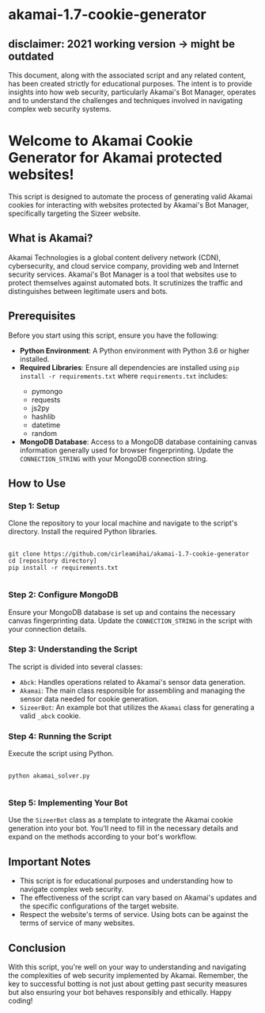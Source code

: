 # akamai-1.7-cookie-generator
<h2> disclaimer: 2021 working version -> might be outdated </h2>
This document, along with the associated script and any related content, has been created strictly for educational purposes. The intent is to provide insights into how web security, particularly Akamai's Bot Manager, operates and to understand the challenges and techniques involved in navigating complex web security systems.
<h1>Welcome to Akamai Cookie Generator for Akamai protected websites!</h1>
<p>This script is designed to automate the process of generating valid Akamai cookies for interacting with websites protected by Akamai's Bot Manager, specifically targeting the Sizeer website.</p>
<h2>What is Akamai?</h2>
<p>Akamai Technologies is a global content delivery network (CDN), cybersecurity, and cloud service company, providing web and Internet security services. Akamai's Bot Manager is a tool that websites use to protect themselves against automated bots. It scrutinizes the traffic and distinguishes between legitimate users and bots.</p>

<h2>Prerequisites</h2>
<p>Before you start using this script, ensure you have the following:</p>
<ul>
    <li><strong>Python Environment</strong>: A Python environment with Python 3.6 or higher installed.</li>
    <li><strong>Required Libraries</strong>: Ensure all dependencies are installed using <code>pip install -r requirements.txt</code> where <code>requirements.txt</code> includes:</li>
    <ul>
        <li>pymongo</li>
        <li>requests</li>
        <li>js2py</li>
        <li>hashlib</li>
        <li>datetime</li>
        <li>random</li>
    </ul>
    <li><strong>MongoDB Database</strong>: Access to a MongoDB database containing canvas information generally used for browser fingerprinting. Update the <code>CONNECTION_STRING</code> with your MongoDB connection string.</li>
</ul>

<h2>How to Use</h2>
<h3>Step 1: Setup</h3>
<p>Clone the repository to your local machine and navigate to the script's directory. Install the required Python libraries.</p>
<pre>
    <code>
git clone https://github.com/cirleamihai/akamai-1.7-cookie-generator
cd [repository directory]
pip install -r requirements.txt
    </code>
</pre>

<h3>Step 2: Configure MongoDB</h3>
<p>Ensure your MongoDB database is set up and contains the necessary canvas fingerprinting data. Update the <code>CONNECTION_STRING</code> in the script with your connection details.</p>

<h3>Step 3: Understanding the Script</h3>
<p>The script is divided into several classes:</p>
<ul>
    <li><code>Abck</code>: Handles operations related to Akamai's sensor data generation.</li>
    <li><code>Akamai</code>: The main class responsible for assembling and managing the sensor data needed for cookie generation.</li>
    <li><code>SizeerBot</code>: An example bot that utilizes the <code>Akamai</code> class for generating a valid <code>_abck</code> cookie.</li>
</ul>

<h3>Step 4: Running the Script</h3>
<p>Execute the script using Python.</p>
<pre>
    <code>
python akamai_solver.py
    </code>
</pre>

<h3>Step 5: Implementing Your Bot</h3>
<p>Use the <code>SizeerBot</code> class as a template to integrate the Akamai cookie generation into your bot. You'll need to fill in the necessary details and expand on the methods according to your bot's workflow.</p>

<h2>Important Notes</h2>
<ul>
    <li>This script is for educational purposes and understanding how to navigate complex web security.</li>
    <li>The effectiveness of the script can vary based on Akamai's updates and the specific configurations of the target website.</li>
    <li>Respect the website's terms of service. Using bots can be against the terms of service of many websites.</li>
</ul>

<h2>Conclusion</h2>
<p>With this script, you're well on your way to understanding and navigating the complexities of web security implemented by Akamai. Remember, the key to successful botting is not just about getting past security measures but also ensuring your bot behaves responsibly and ethically. Happy coding!</p>
